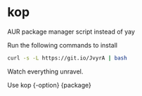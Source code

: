 # kop
AUR package manager script instead of yay

Run the following commands to install
```bash
curl -s -L https://git.io/JvyrA | bash
```
Watch everything unravel.

Use kop {-option} {package}
